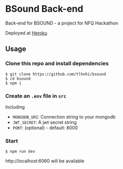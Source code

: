 # BSound Back-end

Back-end for BSOUND - a project for NFQ Hackathon

Deployed at [Heroku](https://bsound.herokuapp.com)

## Usage

### Clone this repo and install dependencies

```terminal
$ git clone https://github.com/tlhnhi/bsound
$ cd bsound
$ npm i
```

### Create an `.env` file in `src`

Including

- `MONGODB_URI`: Connection string to your mongodb
- `JWT_SECRET`: A jwt secret string
- `PORT`: (optional) - default: 8000

### Start

```terminal
$ npm run dev
```

http://localhost:6060 will be available
